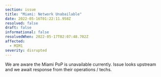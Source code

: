 ```yaml
---
section: issue
title: "Miami: Network Unabailable"
date: 2022-05-16T01:22:11.958Z
resolved: false
draft: false
informational: false
resolvedWhen: 2022-05-17T02:07:48.702Z
affected:
  - MIM1
severity: disrupted
---
```

We are aware the Miami PoP is unavailable currently. Issue looks upstream and we await response from their operations / techs.